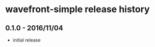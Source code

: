 wavefront-simple release history
================================

0.1.0 - 2016/11/04
------------------

 - initial release
